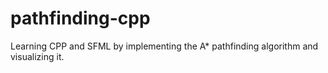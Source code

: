 # pathfinding-cpp
Learning CPP and SFML by implementing the A* pathfinding algorithm and visualizing it.
